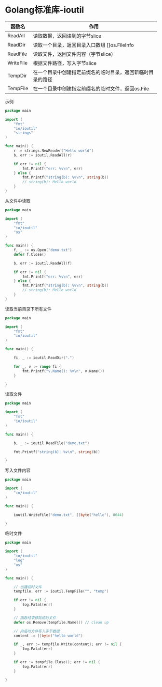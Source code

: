 # Golang标准库-ioutil

| 函数名 | 作用
| - | -
| ReadAll  | 读取数据，返回读到的字节slice 
| ReadDir | 读取一个目录，返回目录入口数组 []os.FileInfo
| ReadFile | 读取文件，返回文件内容（字节slice）
| WriteFile| 根据文件路径，写入字节slice
| TempDir| 在一个目录中创建指定前缀名的临时目录，返回新临时目录的路径
| TempFile| 在一个目录中创建指定前缀名的临时文件，返回os.File


示例

```go
package main

import (
    "fmt"
    "io/ioutil"
    "strings"
)

func main() {
    r := strings.NewReader("Hello world")
    b, err := ioutil.ReadAll(r)

    if err != nil {
        fmt.Printf("err: %v\n", err)
    } else {
        fmt.Printf("string(b): %v\n", string(b))
        // string(b): Hello world
    }
}

```

从文件中读取

```go
package main

import (
    "fmt"
    "io/ioutil"
    "os"
)

func main() {
    f, _ := os.Open("demo.txt")
    defer f.Close()

    b, err := ioutil.ReadAll(f)

    if err != nil {
        fmt.Printf("err: %v\n", err)
    } else {
        fmt.Printf("string(b): %v\n", string(b))
        // string(b): Hello world
    }
}

```

读取当前目录下所有文件

```go
package main

import (
    "fmt"
    "io/ioutil"
)

func main() {

    fi, _ := ioutil.ReadDir(".")

    for _, v := range fi {
        fmt.Printf("v.Name(): %v\n", v.Name())
    }

}

```

读取文件

```go
package main

import (
    "fmt"
    "io/ioutil"
)

func main() {

    b, _ := ioutil.ReadFile("demo.txt")

    fmt.Printf("string(b): %v\n", string(b))

}

```

写入文件内容

```go
package main

import (
    "io/ioutil"
)

func main() {

    ioutil.WriteFile("demo.txt", []byte("hello"), 0644)

}

```

临时文件

```go
package main

import (
    "io/ioutil"
    "log"
    "os"
)

func main() {

    // 创建临时文件
    tempfile, err := ioutil.TempFile("", "temp")

    if err != nil {
        log.Fatal(err)
    }

    // 函数结束移除临时文件
    defer os.Remove(tempfile.Name()) // clean up

    // 向临时文件写入字节数组
    content := []byte("hello world")

    if _, err := tempfile.Write(content); err != nil {
        log.Fatal(err)
    }

    if err := tempfile.Close(); err != nil {
        log.Fatal(err)
    }

}

```